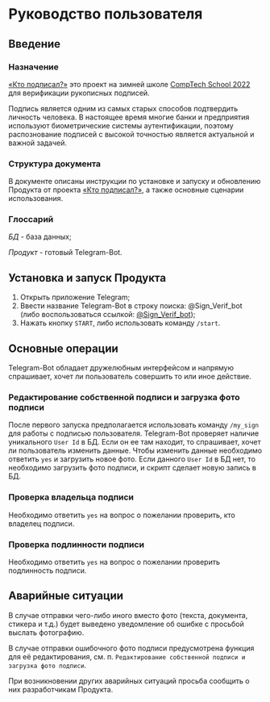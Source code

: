 # Руководство пользователя

## Введение

### Назначение

[«Кто подписал?»](https://github.com/comptech-winter-school/who-signed/tree/main) это проект на зимней школе [CompTech School 2022](https://comptechschool.com/) для верификации рукописных подписей. 

Подпись является одним из самых старых способов подтвердить личность человека. В настоящее время многие банки и предприятия используют биометрические системы аутентификации, поэтому распознование подписей с высокой точностью является актуальной и важной задачей. 

### Структура документа

В документе описаны инструкции по установке и запуску и обновлению Продукта от проекта [«Кто подписал?»](https://github.com/comptech-winter-school/who-signed/tree/main), а также основные сценарии использования.

### Глоссарий

*БД* - база данных;

*Продукт* - готовый Telegram-Bot.

## Установка и запуск Продукта

1. Открыть приложение Telegram;
2. Ввести название Telegram-Bot в строку поиска: @Sign_Verif_bot (либо воспользоваться ссылкой: [@Sign_Verif_bot](t.me/Sign_Verif_bot));
3. Нажать кнопку `START`, либо использовать команду `/start`.

## Основные операции

Telegram-Bot обладает дружелюбным интерфейсом и напрямую спрашивает, хочет ли пользователь совершить то или иное действие. 

### Редактирование собственной подписи и загрузка фото подписи

После первого запуска предполагается использовать команду `/my_sign` для работы с подписью пользователя. 
Telegram-Bot проверяет наличие уникального `User Id` в БД. 
Если он ее там находит, то спрашивает, хочет ли пользователь изменить данные. Чтобы изменить данные необходимо ответить `yes` и загрузить новое фото. 
Если данного `User Id` в БД нет, то необходимо загрузить фото подписи, и скрипт сделает новую запись в БД. 

### Проверка владельца подписи

Необходимо ответить `yes` на вопрос о пожелании проверить, кто владелец подписи. 

### Проверка подлинности подписи

Необходимо ответить `yes` на вопрос о пожелании проверить подлинность подписи.   

## Аварийные ситуации

В случае отправки чего-либо иного вместо фото (текста, документа, стикера и т.д.) будет выведено уведомление об ошибке с просьбой выслать фотографию. 

В случае отправки ошибочного фото подписи предусмотрена функция для её редактирования, см. п. `Редактирование собственной подписи и загрузка фото подписи`. 

При возникновении других аварийных ситуаций просьба сообщить о них разработчикам Продукта.
